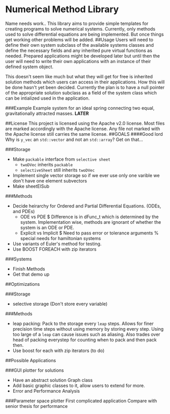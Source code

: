 Numerical Method Library 
============
Name needs work.. This library aims to provide simple templates for creating programs to solve numerical systems.  Currently, only methods used to solve differential equations are being implemented.  But once things get working other problems will be added.
##Usage
Users will need to define their own system subclass of the available systems classes and define the necessary fields and any inherited pure virtual functions as needed.  Prepared applications might be developed later but until then the user will need to write their own applications with an instance of their defined system object.

This doesn't seem like much but what they will get for free is inherited solution methods which users can access in their applications.  How this will be done hasn't yet been decided.  Currently the plan is to have a null pointer of the appropriate solution subclass as a field of the system class which can be intialized used in the application. 

###Example
Example system for an ideal spring connecting two equal, gravitationally attracted masses.
__LATER__
<!--```CPP
    class springTest_system	:public ode, hamiltonian
    {
    	public:
    		void derivative( y_vec& y, y_vec& y_dot );		//inherited by ODE needed for the solution
    		const unsigned int varCount = 1;
    		double l = 1;	// natural length (delta X)
    		double k = 0.1; // spring stiffness
    		double m = 1;	// mass of the object
    };
```
In main or application
```CPP
springSystem mySystem;
mySystem.k = 0.2						// change parameters or constants
mySystem.solution = new classicRK();	// choose classical Runge Kutta method
										// could do Euler etc.
mySystem.solution.solve( tFinal, dt );	// ( unsinged int, double )
//mySystem.solution.result				// access the solution, do what you want with it
```
-->
##License
This project is licensed using the Apache v2.0 license.  Most files are marked accordingly with the Apache license.  Any file not marked with the Apache license still carries the same license.
##GOALS
####Good lord
Why is `y_vec` an `std::vector` and not an `std::array`?  Get on that...

###Storage
- Make `packable` interface from `selective sheet`
	* `twoDVec` inherits `packable`
	* `selectiveSheet` still inherits `twoDVec`
- Implement single vector storage so if we ever use only one varible we don't have one element subvectors
- Make sheetElSub


###Methods 
- Decide heirarchy for Ordered and Partial Differential Equations. (ODEs, and PDEs)
	* ODE vs PDE 
	  $ Difference is in dFunc_t which is determined by the system. Implementation wise, methods are ignorant of whether the system is an ODE or PDE.
	* Explicit vs Implicit
	  $ Need to pass error or tolerance arguments
	   % special needs for hamiltonian systems
- Use variants of Euler's method for testing.
- Use BOOST FOREACH with zip iterators

###Systems
- Finish Methods
- Get that demo up

##Optimizations

###Storage
- selective storage (Don't store every variable)

###Methods
- leap packing: Pack to the storage every `leap` steps.  Allows for finer precision time steps without using memory by storing every step.  Using too large of a `leap` can cause issues such as aliasing.  Also trades over head of packing everystep for counting when to pack and then pack then.
- Use boost for each with zip iterators (to do)

##Possible Applications

###GUI plotter for solutions
- Have an abstract solution Graph class
- Add basic graphic classes to it, allow users to extend for more.
- Error and Performance Analysis

###Parameter space plotter
First complicated application
Compare with senior thesis for performance

